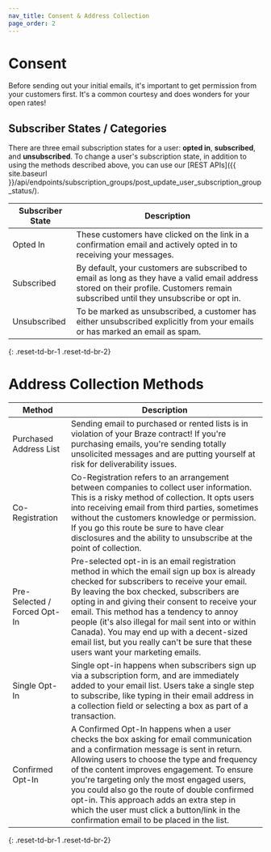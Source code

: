 ```yaml
---
nav_title: Consent & Address Collection
page_order: 2
---
```


# Consent
Before sending out your initial emails, it's important to get permission from your customers first. It's a common courtesy and does wonders for your open rates!

## Subscriber States / Categories
There are three email subscription states for a user: __opted in__, __subscribed__, and __unsubscribed__. To change a user's subscription state, in addition to using the methods described above, you can use our [REST APIs]({{ site.baseurl }}/api/endpoints/subscription_groups/post_update_user_subscription_group_status/).

|Subscriber State | Description |
|---|---|
|Opted In| These customers have clicked on the link in a confirmation email and actively opted in to receiving your messages.|
|Subscribed | By default, your customers are subscribed to email as long as they have a valid email address stored on their profile. Customers remain subscribed until they unsubscribe or opt in.|
|Unsubscribed|To be marked as unsubscribed, a customer has either unsubscribed explicitly from your emails or has marked an email as spam.|
{: .reset-td-br-1 .reset-td-br-2}

# Address Collection Methods

|Method | Description |
|---|---|
|Purchased Address List| Sending email to purchased or rented lists is in violation of your Braze contract! If you're purchasing emails, you're sending totally unsolicited messages and are putting yourself at risk for deliverability issues.|
|Co-Registration |Co-Registration refers to an arrangement between companies to collect user information. This is a risky method of collection. It opts users into receiving email from third parties, sometimes without the customers knowledge or permission. If you go this route be sure to have clear disclosures and the ability to unsubscribe at the point of collection. |
|Pre-Selected / Forced Opt-In| Pre-selected opt-in is an email registration method in which the email sign up box is already checked for subscribers to receive your email. By leaving the box checked, subscribers are opting in and giving their consent to receive your email. This method has a tendency to annoy people (it's also illegal for mail sent into or within Canada). You may end up with a decent-sized email list, but you really can't be sure that these users want your marketing emails.|
|Single Opt-In| Single opt-in happens when subscribers sign up via a subscription form, and are immediately added to your email list. Users take a single step to subscribe, like typing in their email address in a collection field or selecting a box as part of a transaction.|
|Confirmed Opt-In |A Confirmed Opt-In happens when a user checks the box asking for email communication and a confirmation message is sent in return. Allowing users to choose the type and frequency of the content improves engagement. To ensure you're targeting only the most engaged users, you could also go the route of double confirmed opt-in. This approach adds an extra step in which the user must click a button/link in the confirmation email to be placed in the list. |
{: .reset-td-br-1 .reset-td-br-2}